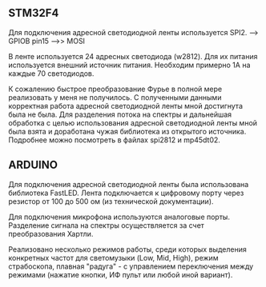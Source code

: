 STM32F4
-----------------------------------------------------------------

Для подключения адресной светодиодной ленты используется SPI2.
--> GPIOB pin15 -->> MOSI

В ленте используется 24 адресных светодиода (w2812). 
Для их питания используется внешний источник питания. 
Необходим примерно 1А на каждые 70 светодиодов.

К сожалению быстрое преобразование Фурье в полной мере реализовать у меня не получилось. С полученными данными корректная работа адресной светодиодной ленты мной достигнута была не была. Для разделения потока на спектры и дальнейшая обработка с целью использования адресной светодиодной ленты мной была взята и доработана чужая библиотека из открытого источника. Подробнее можно посмотреть в файлах spi2812 и mp45dt02.



ARDUINO
-------------------------------------------------------------------

Для подключения адресной светодиодной ленты была использована библиотека FastLED. Лента подключается к цифровому порту через резистор от 100 до 500 ом (из технической документации).

Для подключения микрофона используются аналоговые порты. Разделение сигнала на спектры осуществляется за счет преобразования Хартли.

Реализовано несколько режимов работы, среди которых выделения конкретных частот для светомузыки (Low, Mid, High), режим страбоскопа, плавная "радуга" - с управлением переключения между режимами (нажатие кнопки, ИФ пульт или любой иной вариант).
